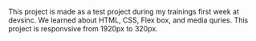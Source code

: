 This project is made as a test project during my trainings first week at devsinc.
We learned about HTML, CSS, Flex box, and media quries. 
This project is responvsive from 1920px to 320px.
